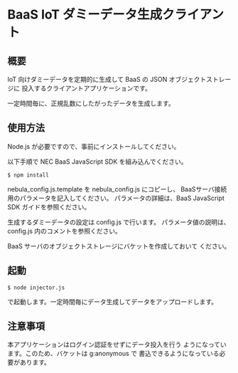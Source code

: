 BaaS IoT ダミーデータ生成クライアント
=====================================

概要
----

IoT 向けダミーデータを定期的に生成して BaaS の JSON オブジェクトストレージに
投入するクライアントアプリケーションです。

一定時間毎に、正規乱数にしたがったデータを生成します。


使用方法
--------

Node.js が必要ですので、事前にインストールしてください。

以下手順で NEC BaaS JavaScript SDK を組み込んでください。

    $ npm install

nebula_config.js.template を nebula_config.js にコピーし、
BaaSサーバ接続用のパラメータを記入してください。
パラメータの詳細は、BaaS JavaScript SDK ガイドを参照ください。

生成するダミーデータの設定は config.js で行います。
パラメータ値の説明は、config.js 内のコメントを参照ください。

BaaS サーバのオブジェクトストレージにバケットを作成しておいて
ください。

起動
----

    $ node injector.js

で起動します。一定時間毎にデータ生成してデータをアップロードします。

注意事項
---------

本アプリケーションはログイン認証をせずにデータ投入を行う
ようになっています。このため、バケットは g:anonymous で
書込できるようになっている必要があります。

